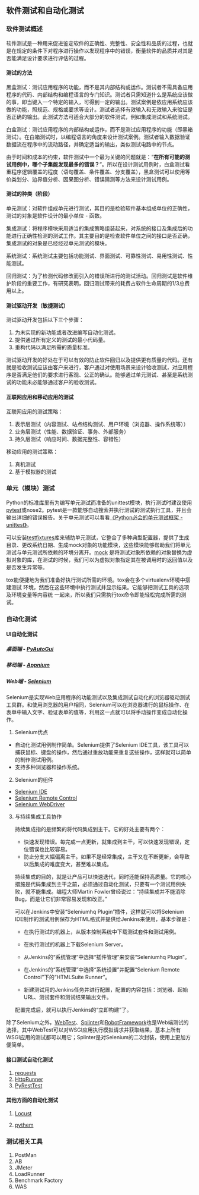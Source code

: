 ##  软件测试和自动化测试

### 软件测试概述

软件测试是一种用来促进鉴定软件的正确性、完整性、安全性和品质的过程，也就是在规定的条件下对程序进行操作以发现程序中的错误，衡量软件的品质并对其是否能满足设计要求进行评估的过程。

#### 测试的方法

黑盒测试：测试应用程序的功能，而不是其内部结构或运作。测试者不需具备应用程序的代码、内部结构和编程语言的专门知识。测试者只需知道什么是系统应该做的事，即当键入一个特定的输入，可得到一定的输出。测试案例是依应用系统应该做的功能，照规范、规格或要求等设计。测试者选择有效输入和无效输入来验证是否正确的输出。此测试方法可适合大部分的软件测试，例如集成测试和系统测试。

白盒测试：测试应用程序的内部结构或运作，而不是测试应用程序的功能（即黑箱测试）。在白箱测试时，以编程语言的角度来设计测试案例。测试者输入数据验证数据流在程序中的流动路径，并确定适当的输出，类似测试电路中的节点。

由于时间和成本的约束，软件测试中一个最为关键的问题就是：“**在所有可能的测试用例中，哪个子集能发现最多的错误？**”。所以在设计测试用例时，白盒测试看重程序逻辑覆盖的程度（语句覆盖、条件覆盖、分支覆盖），黑盒测试可以使用等价类划分、边界值分析、因果图分析、错误猜测等方法来设计测试用例。

#### 测试的种类（阶段）

单元测试：对软件组成单元进行测试，其目的是检验软件基本组成单位的正确性，测试的对象是软件设计的最小单位 - 函数。

集成测试：将程序模块采用适当的集成策略组装起来，对系统的接口及集成后的功能进行正确性检测的测试工作。其主要目的是检查软件单位之间的接口是否正确，集成测试的对象是已经经过单元测试的模块。

系统测试：系统测试主要包括功能测试、界面测试、可靠性测试、易用性测试、性能测试。 

回归测试：为了检测代码修改而引入的错误所进行的测试活动。回归测试是软件维护阶段的重要工作，有研究表明，回归测试带来的耗费占软件生命周期的1/3总费用以上。

#### 测试驱动开发（敏捷测试）

测试驱动开发包括以下三个步骤：

1. 为未实现的新功能或者改进编写自动化测试。
2. 提供通过所有定义的测试的最小代码量。
3. 重构代码以满足所需的质量标准。

测试驱动开发的好处在于可以有效的防止软件回归以及提供更有质量的代码。还有就是验收测试应该由客户来进行，客户通过对使用场景来设计验收测试，对应用程序是否满足他们的要求进行客观、公正的确认。能够通过单元测试、甚至是系统测试的功能未必能够通过客户的验收测试。

#### 互联网应用和移动应用的测试

互联网应用的测试策略：

1. 表示层测试（内容测试、站点结构测试、用户环境（浏览器、操作系统等））
2. 业务层测试（性能、数据验证、事务、外部服务）
3. 持久层测试（响应时间、数据完整性、容错性）

移动应用的测试策略：

1. 真机测试
2. 基于模拟器的测试

### 单元（模块）测试

Python的标准库里有为编写单元测试而准备的unittest模块，执行测试时建议使用[pytest](https://docs.pytest.org/en/latest/)或nose2。pytest是一款能够自动搜索并执行测试的测试执行工具，并且会输出详细的错误报告。关于单元测试可以看看[《Python必会的单元测试框架 - unittest》](https://blog.csdn.net/huilan_same/article/details/52944782)。



可以安装[testfixtures](https://pypi.org/project/testfixtures/)库来辅助单元测试，它整合了多种典型配置器，提供了生成目录、更改系统日期、生成mock对象的功能模块，这些模块能够帮助我们将单元测试与单元测试所依赖的环境分离开。[mock](https://pypi.org/project/mock/) 是将测试对象所依赖的对象替换为虚拟对象的库，在测试的时候，我们可以为虚拟对象指定其在被调用时的返回值以及是否发生异常等。

tox能便捷地为我们准备好执行测试所需的环境。tox会在多个virtualenv环境中搭建测试 环境，然后在这些环境中执行测试并显示结果。它能够把测试工具的选项及环境变量等内容统 一起来，所以我们只需执行tox命令即能轻松完成所需的测试。 

### 自动化测试

#### UI自动化测试

##### 桌面端 - [PyAutoGui](<https://pyautogui.readthedocs.io/en/latest/>)



##### 移动端 - [Appnium](<http://appium.io/>)



##### Web端 - [Selenium](<https://docs.seleniumhq.org/>)

Selenium是实现Web应用程序的功能测试以及集成测试自动化的浏览器驱动测试工具群。和使用浏览器的用户相同，Selenium可以在浏览器进行的鼠标操作、在表单中输入文字、验证表单的值等，利用这一点就可以将手动操作变成自动化操作。

1. Selenium优点

  - 自动化测试用例制作简单。Selenium提供了Selenium IDE工具，该工具可以捕获鼠标、键盘的操作，然后通过重放功能来重复这些操作，这样就可以简单的制作测试用例。
  - 支持多种浏览器和操作系统。

2. Selenium的组件

  - [Selenium IDE](https://www.seleniumhq.org/projects/ide/)
  - [Selenium Remote Control](https://www.seleniumhq.org/projects/remote-control/)
  - [Selenium WebDriver](https://www.seleniumhq.org/projects/webdriver/)

3. 与持续集成工具协作

   持续集成指的是频繁的将代码集成到主干。它的好处主要有两个：

   - 快速发现错误。每完成一点更新，就集成到主干，可以快速发现错误，定位错误也比较容易。
   - 防止分支大幅偏离主干。如果不是经常集成，主干又在不断更新，会导致以后集成的难度变大，甚至难以集成。

   持续集成的目的，就是让产品可以快速迭代，同时还能保持高质量。它的核心措施是代码集成到主干之前，必须通过自动化测试，只要有一个测试用例失败，就不能集成。编程大师Martin Fowler曾经说过：“持续集成并不能消除Bug，而是让它们非常容易发现和改正。”

   可以在Jenkins中安装“Seleniumhq Plugin”插件，这样就可以将Selenium IDE制作的测试用例保存为HTML格式并提供给Jenkins来使用，基本步骤是：

   - 在执行测试的机器上，从版本控制系统中下载测试套件和测试用例。

   - 在执行测试的机器上下载Selenium Server。

   - 从Jenkins的“系统管理”中选择“插件管理”来安装“Seleniumhq Plugin”。

   - 在Jenkins的“系统管理”中选择“系统设置”并配置“Selenium Remote Control”下的“HTMLSuite Runner”。

   - 新建测试用的Jenkins任务并进行配置，配置的内容包括：浏览器、起始URL、测试套件和测试结果输出文件。

   配置完成后，就可以执行Jenkins的“立即构建”了。  

除了Selenium之外，[WebTest](https://pypi.org/project/WebTest/)、[Splinter](<https://splinter.readthedocs.io/en/latest/>)和[RobotFramework](<https://robotframework.org/>)也是Web端测试的选择，其中WebTest可以对WSGI应用执行模拟请求并获取结果，基本上所有WSGI应用的测试都可以用它；Splinter是对Selenium的二次封装，使用上更加方便简单。

#### 接口测试自动化测试

1. [requests](<https://cn.python-requests.org/zh_CN/latest/>)
2. [HttpRunner](<https://docs.httprunner.org/>)
3. [PyRestTest](<https://github.com/svanoort/pyresttest>)

#### 其他方面的自动化测试

1. [Locust](<https://www.locust.io/>)

2. [pythem](<https://github.com/m4n3dw0lf/PytheM>)

### 测试相关工具

1. PostMan
2. AB
3. JMeter
4. LoadRunner
5. Benchmark Factory
6. WAS


